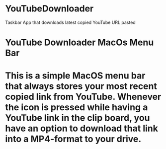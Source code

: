 # YouTubeDownloader
Taskbar App that downloads latest copied YouTube URL pasted
<h1> YouTube Downloader MacOs Menu Bar <h1/>
  <body>This is a simple MacOS menu bar that always stores your most recent copied link from YouTube. Whenever the icon is pressed while having a YouTube link in the clip board, you have an option to download that link into a MP4-format to your drive.</body>
